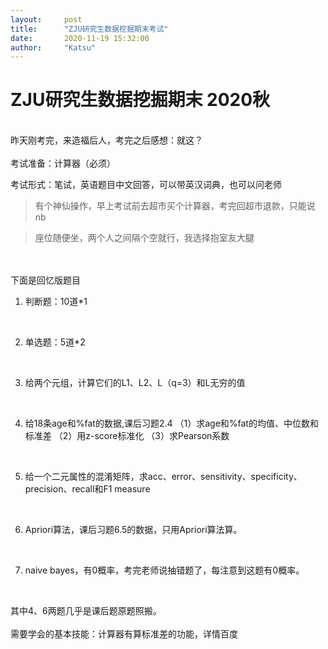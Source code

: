 ```yaml
---
layout:     post
title:      "ZJU研究生数据挖掘期末考试"
date:       2020-11-19 15:32:00
author:     "Katsu"
---
```


# ZJU研究生数据挖掘期末 2020秋

<br>
昨天刚考完，来造福后人，考完之后感想：就这？
<br><br>
考试准备：计算器（必须）

考试形式：笔试，英语题目中文回答，可以带英汉词典，也可以问老师
<br>

>有个神仙操作，早上考试前去超市买个计算器，考完回超市退款，只能说nb

>座位随便坐，两个人之间隔个空就行，我选择抱室友大腿

<br><br>
下面是回忆版题目
<br>

1. 判断题：10道*1
<br>

2. 单选题：5道*2
<br>

3. 给两个元组，计算它们的L1、L2、L（q=3）和L无穷的值
<br>

4. 给18条age和%fat的数据,课后习题2.4
    （1）求age和%fat的均值、中位数和标准差
    （2）用z-score标准化
    （3）求Pearson系数
<br>

5. 给一个二元属性的混淆矩阵，求acc、error、sensitivity、specificity、precision、recall和F1 measure
<br>

6. Apriori算法，课后习题6.5的数据，只用Apriori算法算。
<br>

7. naive bayes，有0概率，考完老师说抽错题了，每注意到这题有0概率。
<br>

其中4、6两题几乎是课后题原题照搬。
<br><br>
需要学会的基本技能：计算器有算标准差的功能，详情百度

